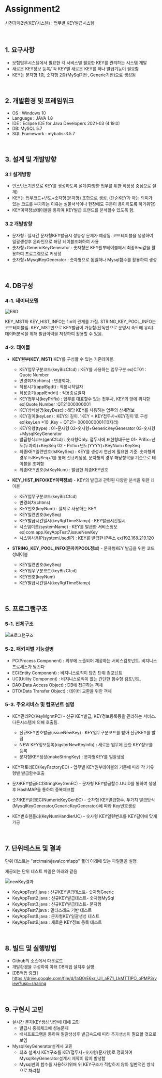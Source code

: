 # Assignment2
<!--  #수평선  -->
사전과제2번(KEY시스템) : 업무별 KEY발급시스템
</br>  
</br>  


<!--  #목록   -->
## 1. 요구사항
+ 보험업무시스템에서 필요한 각 서비스별 필요한 KEY를 관리하는 시스템 개발
+ 새로운 KEY정보 등록/ 각 KEY별 새로운 KEY를 하나 발급기능이 필요함
+ KEY는 문자형 1종, 숫자행 2종(MySql기반, Generic기반)으로 생성됨
</br>  

  
  
## 2. 개발환경 및 프레임워크
+ OS : Windows 10
+ Language : JAVA 1.8
+ IDE : Eclipse IDE for Java Developers  2021-03 (4.19.0)
+ DB: MySQL 5.7
+ SQL Framework : mybatis-3.5.7
</br>  
 



## 3. 설계 및 개발방향

### 3.1 설계방향
  + 인스턴스기반으로 KEY를 생성하도록 설계(다양한 업무를 위한 확장성 중심으로 설계)
  + KEY는 업무코드+년도+숫자형(문자형) 조합으로 생성. 
     (단순KEY가 아는 의미가 있는 코드를 부가하는 이유는 실물서식이나 현장에도 구분이 용이하도록 하기위함)  
  + KEY이력정보테이블을 통하여 KEY발급 트랜드를 분석할수 있도록 함.

### 3.2 개발방향
  + 문자형 : 실시간 문자형KEY발급시 성능상 문제가 예상됨. 코드테이블을 생성하여 일괄생성후 온라인으로 해당 테이블조회하여 사용
  + 숫자형+GenericKeyGenerator :  숫자형은 KEY원부테이블에서 최종Seq값을 활용하여 프로그램으로 키생성
  + 숫자형+MysqlKeyGenerator : 숫자형으로 동일하나 Mysql함수를 활용하여 생성
</br>   
 
 
 
## 4. DB구성

### 4-1. 데이터모델
![ERD](https://user-images.githubusercontent.com/84136543/118784212-c997b780-b8ca-11eb-88bf-730368bc60c9.PNG)

KEY_MST와 KEY_HIST_INFO는 1:n의 관계를 가짐. STRING_KEY_POOL_INFO는 코드테이블임.
KEY_MST만으로 KEY발급이 가능함(단독만으로 운영시 속도에 유리). 데이터분석을 위해 발급이력을 저장하여 활용할 수 있음.

### 4-2. 테이블
+ **KEY원부(KEY_MST)** KEY를 구성할 수 있는 기준테이블. 
  - KEY업무구분코드(keyBizCfcd) : KEY를 사용하는 업무구분     ex)CT01 : Quote Number 
  - 변경회차(chtms) : 변경회차, 
  - 적용시기(applBgdt)  : 적용시작일자
  - 적용종기(applEnddt) : 적용종료일자
  - KEY접두사(keyPrifix) : 업무를 대표할수 있는 접두사, KEY의 앞에 위치함    ex)Quote Number :QT21000000001 
  - KEY상세설명(keyDesc) : 해당 KEY를 사용하는 업무의 상세정보
  - KEY길이(keyLen) : KEY의 길이. 'KEY = KEY접두사+KEY길이'로 구성    ex)keyLen =10 ,Key = QT21+ 0000000001(10자리)
  - KEY유형(type) : 01-문자형  02-숫자형+GenericKeyGenerator  03-숫자형+MysqlKeyGenerator
  - 발급형식코드(genCfcd) : 숫자형Only. 접두사에 표현형태구분  01- Prifix+년도(두자리)+KeySeq  02 - Prifix+년도(YYYY)+KeyNum+KeySeq
  - 최종KEY일련번호(lstKeySeq) :  KEY를 생성시 연산에 필요한 기준. 숫자형의 경우 lstKeySeq+1를 통해 신규키생성, 문자형의 경우 해당항목을 기준으로 테이블을 조회함
  - 최종KEY번호(lstKeyNum) : 발급한 최종KEY번호
   
   
+ **KEY_HIST_INFO(KEY이력정보)** - KEY의 발급과 관련된 다양한 분석을 위한 테이블 
  - KEY업무구분코드(keyBizCfcd)
  - 변경회차(chtms)
  - KEY번호(keyNum) : 실제로 사용하는 KEY
  - KEY일련번호(keySeq) 
  - KEY발급시간일시(keyRgtTimeStamp) : KEY발급시간일시
  - 시스템이름(systemName) : KEY를 발급한 서비스정보   ex)com.app.KeyAppTest7.issueNewKey
  - 시스템사용IP(systemUsedIP) : KEY를 발급한 IP주소  ex)192.168.219.120
  
  
+ **STRING_KEY_POOL_INFO(문자키POOL정보)** - 문자형KEY 발급을 위한 코드성테이블
  - KEY일련번호(keySeq)
  - KEY업무구분코드(keyBizCfcd)
  - KEY번호(keyNum)
  - KEY발급시간일시(keyRgtTimeStamp)
 </br>  
 
  

## 5. 프로그램구조

### 5-1. 전체구조
![프로그램구조](https://user-images.githubusercontent.com/84136543/118784423-f77cfc00-b8ca-11eb-9eb1-4f595167e4ff.PNG)


### 5-2. 패키지별 기능설명
+ PC(Process Component) : 외부에 노출되어 제공하는 서비스컴포넌트. 비지니스프로세스가 담긴다
+ EC(Entity Component)  : 비지니스로직이 담긴 단위 컴포넌트
+ UC(Utility Component) : 비지니스로직이 없는 간단한 함수형 컴포넌트. 
+ DAO(Data Access Object) : DB에 접근하는 객체
+ DTO(Data Transfer Object) : 데이터 교환을 위한 객체

### 5-3. 주요서비스 및 컴포넌트 설명
+ KEY관리PC(KeyMgmtPC) - 신규 KEY발급, KEY정보등록등을 관리하는 서비스. 다른시스템에 의해 호출됨.
  - 신규KEY번호발급(issueNewKey) : KEY업무구분코드를 받아 신규KEY를 발급
  - NEW KEY정보등록(rigsterNewKeyInfo) : 새로운 업무에 관한 KEY정보를 등록
  - 문자형KEY생성(makeStringKey) : 문자형KEY를 일괄생성

+ KEY팩토리EC(KeyFactoryEC) - 업무별 KEY원부테이블의 기준에 따라 각 키유형별 발급함수호출
+ 문자KEY발급EC(StringKeyGenEC) -  문자형 KEY발급함수.UUID를 통하여 생성후 HashMAP을 통하여 중복체크함
+ 숫자KEY발급EC(NumericKeyGenEC) - 숫자형 KEY발급함수. 두가지 발급방식(MysqlKeyGenerator,GenericKeyGenerator)에 따라 Key번호생성
+ KEY번호핸들러(KeyNumHandlerUC) - 숫자형 KEY일련번호를 KEY길이에 맞게 가공  
</br>  



## 7. 단위테스트 및 결과

단위 테스트는 "src\main\java\com\app" 폴더 아래에 있는 파일들을 실행



제공되는 단위 테스트 파일은 아래와 같음

![newKey결과](https://user-images.githubusercontent.com/84136543/118821606-5dc94500-b8f2-11eb-8446-983f7983c5c6.PNG)
- KeyAppTest1.java : 신규KEY발급테스트- 숫자형Gneric
- KeyAppTest2.java : 신규KEY발급테스트- 숫자형MySql
- KeyAppTest3.java : 신규KEY발급테스트- 문자형
- KeyAppTest7.java : 멀티스레드 기반 테스트
- KeyAppTest8.java : 문자형KEY일괄생성 테스트
- KeyAppTest9.java : 새로운 KEY정보 등록 테스트
</br>  

## 8. 빌드 및 실행방법
+ Github의 소스에서 다운로드
+ 개발환경을 구성하여 아래 DB백업 설치후 실행
+ [DB백업 링크] https://drive.google.com/file/d/1aQ0rE6xr_UlI_aR71_LkMTTlPO_oPMP3/view?usp=sharing
</br>  

## 9. 구현시 고민
+ 실시간 문자KEY생성 방안에 대해 고민 
  - 발급시 중복체크에 성능문제
  - 배치프로그램을 통하여 일괄생성후 발급속도에 따라 추가생성이 필요할 것으로 보임
+ MysqlKeyGenerator설계시 고민
  - 최초 설계시 KEY구조를 KEY접두사+숫자형(문자형)로 정의하여 MysqlKeyGenerator설계시 제약이 많이 발생함
  - Mysql만의 함수를 사용하기위해 위 KEY구조가 적합하지 않아 일반적인 방식으로 처리함


